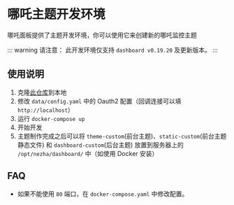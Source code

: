 # 哪吒主题开发环境

哪吒面板提供了主题开发环境，你可以使用它来创建新的哪吒监控主题

::: warning 
请注意： 此开发环境仅支持 `dashboard v0.19.20` 及更新版本。
:::
## 使用说明

1. 克隆[此仓库](https://github.com/nezhahq/skeleton-custom-theme)到本地
2. 修改 `data/config.yaml` 中的 Oauth2 配置（回调连接可以填 `http://localhost`）
3. 运行 `docker-compose up`
4. 开始开发
5. 主题制作完成之后可以将 `theme-custom`(前台主题)、`static-custom`(前台主题静态文件) 和 `dashboard-custom`(后台主题) 放置到服务器上的 `/opt/nezha/dashboard/` 中（如使用 Docker 安装）

## FAQ

- 如果不能使用 `80` 端口，在 `docker-compose.yaml` 中修改配置。
